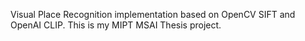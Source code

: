 Visual Place Recognition implementation based on OpenCV SIFT and OpenAI CLIP.
This is my MIPT MSAI Thesis project.

